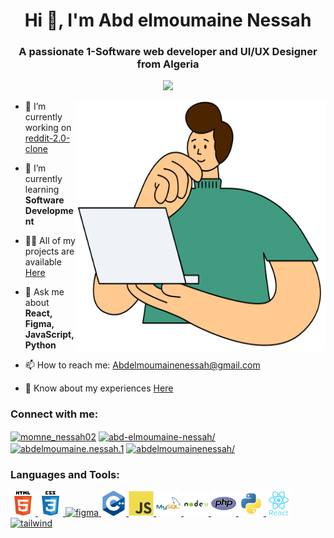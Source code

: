 <h1 align="center">Hi 👋, I'm Abd elmoumaine Nessah</h1>
<h3 align="center">A passionate 1-Software web developer and UI/UX Designer from Algeria</h3>

<p align="center">
  <a href="https://twitter.com/momne_nessah02" target="_blank"><img src="https://img.shields.io/badge/follow-%40abdelmoumainenessah-1DA1F2?logo=twitter&style=for-the-badge" /></a>
</p>

<img align="right" alt="Coding" width="400" height="400" src="Avatar.svg">

- 🔭 I’m currently working on [reddit-2.0-clone](https://github.com/Abdelmoumainenessah2002/reddit-2.0-clone)

- 🌱 I’m currently learning **Software Development**

- 👨‍💻 All of my projects are available [Here](https://github.com/Abdelmoumainenessah2002?tab=repositories)

- 💬 Ask me about **React, Figma, JavaScript, Python**

- 📫 How to reach me: [Abdelmoumainenessah@gmail.com](mailto:Abdelmoumainenessah@gmail.com)

- 📄 Know about my experiences [Here](https://abdelmoumainenessah2002.github.io/Momne-Portfolio/)

<h3 align="left">Connect with me:</h3>
<p align="left">
<a href="https://twitter.com/momne_nessah02" target="blank"><img align="center" src="https://raw.githubusercontent.com/rahuldkjain/github-profile-readme-generator/master/src/images/icons/Social/twitter.svg" alt="momne_nessah02" height="30" width="40" /></a>
<a href="https://linkedin.com/in/abd-elmoumaine-nessah/" target="blank"><img align="center" src="https://raw.githubusercontent.com/rahuldkjain/github-profile-readme-generator/master/src/images/icons/Social/linked-in-alt.svg" alt="abd-elmoumaine-nessah/" height="30" width="40" /></a>
<a href="https://fb.com/abdelmoumaine.nessah.1" target="blank"><img align="center" src="https://raw.githubusercontent.com/rahuldkjain/github-profile-readme-generator/master/src/images/icons/Social/facebook.svg" alt="abdelmoumaine.nessah.1" height="30" width="40" /></a>
<a href="https://instagram.com/abdelmoumainenessah/" target="blank"><img align="center" src="https://raw.githubusercontent.com/rahuldkjain/github-profile-readme-generator/master/src/images/icons/Social/instagram.svg" alt="abdelmoumainenessah/" height="30" width="40" /></a>
</p>

<h3 align="left">Languages and Tools:</h3>
<p align="left">
  <a href="https://www.w3.org/TR/html52/" target="_blank" rel="noreferrer">
    <img src="https://raw.githubusercontent.com/devicons/devicon/master/icons/html5/html5-original-wordmark.svg" alt="html5" width="40" height="40" />
  </a>
  <a href="https://www.w3schools.com/css/" target="_blank" rel="noreferrer">
    <img src="https://raw.githubusercontent.com/devicons/devicon/master/icons/css3/css3-original-wordmark.svg" alt="css3" width="40" height="40" />
  </a>
  <a href="https://www.figma.com/" target="_blank" rel="noreferrer">
    <img src="https://www.vectorlogo.zone/logos/figma/figma-icon.svg" alt="figma" width="40" height="40" />
  </a>
  <a href="https://www.w3schools.com/cpp/" target="_blank" rel="noreferrer">
    <img src="https://raw.githubusercontent.com/devicons/devicon/master/icons/cplusplus/cplusplus-original.svg" alt="cplusplus" width="40" height="40" />
  </a>
  <a href="https://developer.mozilla.org/en-US/docs/Web/JavaScript" target="_blank" rel="noreferrer">
    <img src="https://raw.githubusercontent.com/devicons/devicon/master/icons/javascript/javascript-original.svg" alt="javascript" width="40" height="40" />
  </a>
  <a href="https://www.mysql.com/" target="_blank" rel="noreferrer">
    <img src="https://raw.githubusercontent.com/devicons/devicon/master/icons/mysql/mysql-original-wordmark.svg" alt="mysql" width="40" height="40" />
  </a>
  <a href="https://nodejs.org" target="_blank" rel="noreferrer">
    <img src="https://raw.githubusercontent.com/devicons/devicon/master/icons/nodejs/nodejs-original-wordmark.svg" alt="nodejs" width="40" height="40" />
  </a>
  <a href="https://www.php.net" target="_blank" rel="noreferrer">
    <img src="https://raw.githubusercontent.com/devicons/devicon/master/icons/php/php-original.svg" alt="php" width="40" height="40" />
  </a>
  <a href="https://www.python.org" target="_blank" rel="noreferrer">
    <img src="https://raw.githubusercontent.com/devicons/devicon/master/icons/python/python-original.svg" alt="python" width="40" height="40" />
  </a>
  <a href="https://reactjs.org/" target="_blank" rel="noreferrer">
    <img src="https://raw.githubusercontent.com/devicons/devicon/master/icons/react/react-original-wordmark.svg" alt="react" width="40" height="40" />
  </a>
  <a href="https://tailwindcss.com/" target="_blank" rel="noreferrer">
    <img src="https://www.vectorlogo.zone/logos/tailwindcss/tailwindcss-icon.svg" alt="tailwind" width="40" height="40" />
  </a>
</p>
